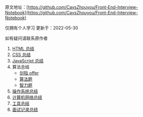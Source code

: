 原文地址：[https://github.com/CavsZhouyou/Front-End-Interview-Notebook](https://github.com/CavsZhouyou/Front-End-Interview-Notebook)

仅拥有个人学习
更新于：2022-05-30

如有疑问请联系原作者

1. [HTML 总结](https://heromeikong.github.io/Preview/htmls/quotes.cavszhouyou.html.html)
2. [CSS 总结](https://heromeikong.github.io/Preview/htmls/quotes.cavszhouyou.css.html)
3. [JavaScript 总结](https://heromeikong.github.io/Preview/htmls/quotes.cavszhouyou.javascript.html)
4. 算法总结
    - [剑指 offer](https://heromeikong.github.io/Preview/htmls/quotes.cavszhouyou.sword_finger_offer.html)
    - [算法题](https://heromeikong.github.io/Preview/htmls/quotes.cavszhouyou.algorithm.html)
    - [智力题](https://heromeikong.github.io/Preview/htmls/quotes.cavszhouyou.intelligence.html)
5. [操作系统总结](https://heromeikong.github.io/Preview/htmls/quotes.cavszhouyou.os.html)
6. [计算机网络总结](https://heromeikong.github.io/Preview/htmls/quotes.cavszhouyou.network.html)
7. [工具总结](https://heromeikong.github.io/Preview/htmls/quotes.cavszhouyou.tools.html)
8. [面试记录总结](https://heromeikong.github.io/Preview/htmls/quotes.cavszhouyou.record.html)
